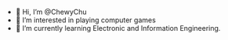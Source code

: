 - 👋 Hi, I’m @ChewyChu
- 👀 I’m interested in playing computer games
- 🌱 I’m currently learning Electronic and Information Engineering.

<!---
ChewyChu/ChewyChu is a ✨ special ✨ repository because its `README.md` (this file) appears on your GitHub profile.
You can click the Preview link to take a look at your changes.
--->
